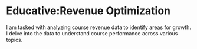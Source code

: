 # Educative:Revenue Optimization
I am tasked with analyzing course revenue data to identify areas for growth. I delve into the data to understand course performance across various topics.
